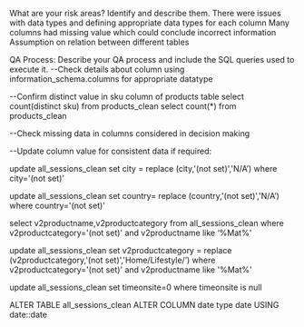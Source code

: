 What are your risk areas? Identify and describe them.
There were issues with data types and defining appropriate data types for each column
Many columns had missing value which could conclude incorrect information
Assumption on relation between different tables


QA Process:
Describe your QA process and include the SQL queries used to execute it.
--Check details about column using information_schema.columns for appropriate datatype

--Confirm distinct value in sku column of products table
select count(distinct sku) from products_clean
select count(*) from products_clean

--Check missing data in columns considered in decision making

--Update column value for consistent data if required:

update all_sessions_clean set city = replace (city,'(not set)','N/A’) 
      where city='(not set)’

update all_sessions_clean set country= replace (country,'(not set)','N/A’)
     where country='(not set)'

select v2productname,v2productcategory from all_sessions_clean 
     where v2productcategory='(not set)' and v2productname like ‘%Mat%' 

update all_sessions_clean set v2productcategory = replace (v2productcategory,'(not set)','Home/Lifestyle/’)
     where v2productcategory='(not set)' and v2productname like '%Mat%'

update all_sessions_clean set timeonsite=0 where timeonsite is null

ALTER TABLE all_sessions_clean ALTER COLUMN date type date USING date::date


